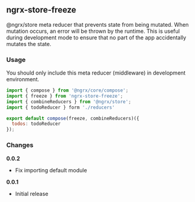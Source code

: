 ## ngrx-store-freeze

@ngrx/store meta reducer that prevents state from being mutated. When mutation occurs, an error will be thrown by
the runtime. This is useful during development mode to ensure that no part of the app accidentally mutates the state.

### Usage

You should only include this meta reducer (middleware) in development environment.

```js
import { compose } from '@ngrx/core/compose';
import { freeze } from 'ngrx-store-freeze';
import { combineReducers } from '@ngrx/store';
import { todoReducer } form './reducers'

export default compose(freeze, combineReducers)({
  todos: todoReducer
});
```

### Changes

__0.0.2__
* Fix importing default module

__0.0.1__
* Initial release